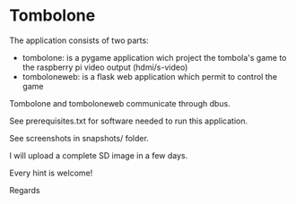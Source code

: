 Tombolone
=========

The application consists of two parts:

  - tombolone: is a pygame application wich project the tombola's game to the raspberry pi video output (hdmi/s-video)
  - tomboloneweb: is a flask web application which permit to control the game
  
Tombolone and tomboloneweb communicate through dbus.

See prerequisites.txt for software needed to run this application.

See screenshots in snapshots/ folder.

I will upload a complete SD image in a few days.

Every hint is welcome!

Regards
